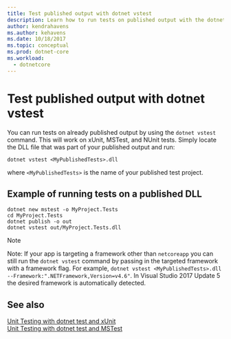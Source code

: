 ```yaml
---
title: Test published output with dotnet vstest
description: Learn how to run tests on published output with the dotnet vstest command.
author: kendrahavens
ms.author: kehavens
ms.date: 10/18/2017
ms.topic: conceptual
ms.prod: dotnet-core
ms.workload: 
  - dotnetcore
---
```

# Test published output with dotnet vstest

You can run tests on already published output by using the `dotnet vstest` command. This will work on xUnit, MSTest, and NUnit tests. Simply locate the DLL file that was part of your published output and run:

```
dotnet vstest <MyPublishedTests>.dll
```

where `<MyPublishedTests>` is the name of your published test project.

## Example of running tests on a published DLL

```
dotnet new mstest -o MyProject.Tests
cd MyProject.Tests
dotnet publish -o out
dotnet vstest out/MyProject.Tests.dll
```

> [!NOTE]
> Note: If your app is targeting a framework other than `netcoreapp` you can still run the `dotnet vstest` command by passing in the targeted framework with a framework flag. For example, `dotnet vstest <MyPublishedTests>.dll  --Framework:".NETFramework,Version=v4.6"`. In Visual Studio 2017 Update 5 the desired framework is automatically detected.

## See also
 [Unit Testing with dotnet test and xUnit](unit-testing-with-dotnet-test.md)  
 [Unit Testing with dotnet test and MSTest](unit-testing-with-mstest.md)  
